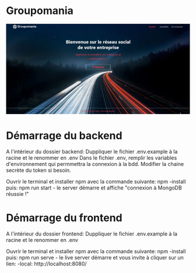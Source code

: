 # Groupomania

![screenshot](./frontend/src/assets/images/screenshot.JPG)

# Démarrage du backend

A l'intérieur du dossier backend:
Duppliquer le fichier .env.example à la racine et le renommer en .env
Dans le fichier .env, remplir les variables d'environnement qui permmettra la connexion à la bdd.
Modifier la chaine secrète du token si besoin.

Ouvrir le terminal et installer npm avec la commande suivante: npm -install
puis: npm run start - le server démarre et affiche "connexion à MongoDB  réussie !"

# Démarrage du frontend 

A l'intérieur du dossier frontend:
Duppliquer le fichier .env.example à la racine et le renommer en .env

Ouvrir le terminal et installer npm avec la commande suivante: npm -install
puis: npm run serve - le live server démarre et vous invite à cliquer sur un lien: -local: http://localhost:8080/